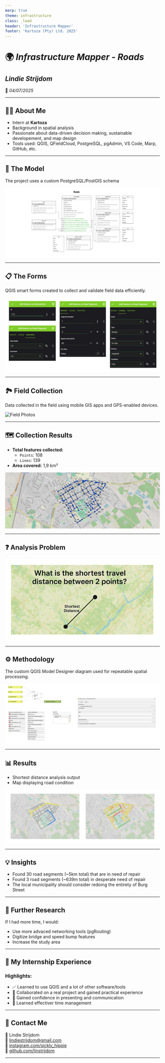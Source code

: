 ```yaml
---
marp: true
theme: infrastructure
class: _lead
header: 'Infrastructure Mapper'
footer: 'Kartoza (Pty) Ltd. 2025'
---
```


<!-- Title Slide -->

# 🌍 *Infrastructure Mapper - Roads*  
## *Lindie Strijdom*  
📅 *04/07/2025*

---

## 👩‍💻 About Me

- Intern at **Kartoza**
- Background in spatial analysis
- Passionate about data-driven decision making, sustainable developement, and map design
- Tools used: QGIS, QFieldCloud, PostgreSQL, pgAdmin, VS Code, Marp, GitHub, etc.

---

## 🧱 The Model

The project uses a custom PostgreSQL/PostGIS schema   

![ERD](../img/roads-erd.png)

---

## 📋 The Forms

QGIS smart forms created to collect and validate field data efficiently.

![Forms Collage](../img/roads-forms.png)

---

## 🏞️ Field Collection

Data collected in the field using mobile GIS apps and GPS-enabled devices.

![Field Photos](../img/roads-field.png)

---

## 🗺️ Collection Results

- **Total features collected:** 
    - `Points`: 108
    - `Lines`: 139 
- **Area covered:** 1,9 km²  

![Map of Features](../img/roads-collection.png)

---

## ❓ Analysis Problem

![Analysis Problem](../img/roads-problem.png)

---

## ⚙️ Methodology

The custom QGIS Model Designer diagram used for repeatable spatial processing.

![QGIS Model](../img/roads-model.png)

---

## 📊 Results

- Shortest distance analysis output
- Map displaying road condition

![Results](../img/roads-results.png)

---

## 💡 Insights

- Found 30 road segments (~5km total) that are in need of repair
- Found 3 road segments (~639m total) in desperate need of repair
- The local municipality should consider redoing the entirety of Burg Street

---

## 🔬 Further Research

If I had more time, I would:

- Use more advaced networking tools (pgRouting)
- Digitize bridge and speed bump features
- Increase the study area

---

## 🧳 My Internship Experience

### Highlights:

- ✅ Learned to use QGIS and a lot of other software/tools
- 🤝 Collaborated on a real project and gained practical experience
- 🎯 Gained confidence in presenting and communication
- 💬 Learned effectiver time management
 
---

## 📧 Contact Me

👤 Lindie Strijdom  
📨 lindiestrijdom@gmail.com  
🔗 [instagram.com/sickly_hippie](https://www.instagram.com/sickly_hippie/)  
💼 [github.com/linstrijdom](https://github.com/linstrijdom)

---